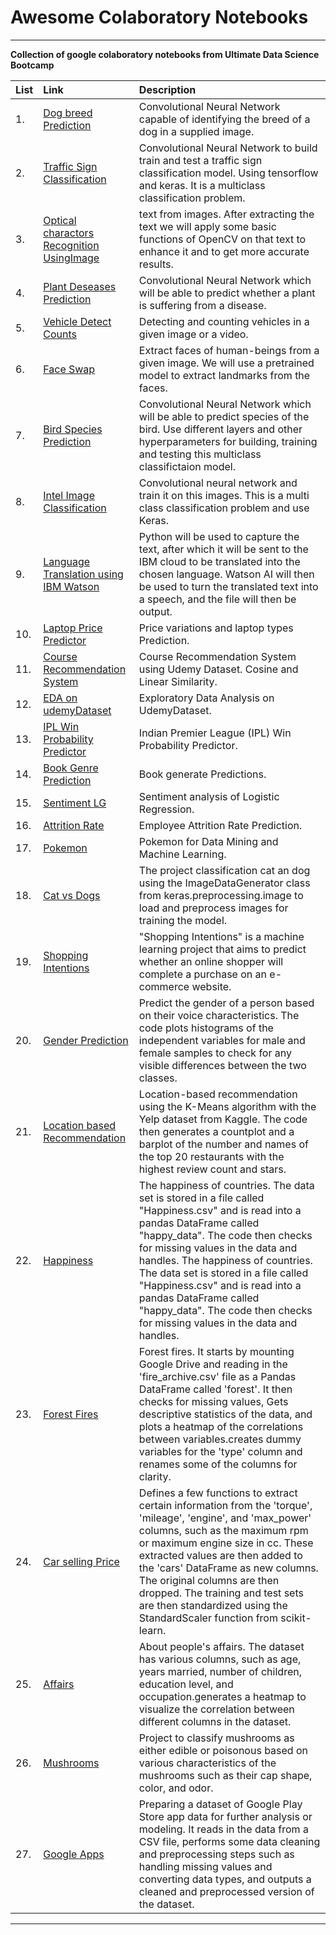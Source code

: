 # Awesome Colaboratory Notebooks

---
__Collection of google colaboratory notebooks from Ultimate Data Science Bootcamp__


| List | Link | Description |
|:--|:--------|:------------|
| 1. | [Dog breed Prediction](https://github.com/meliy-meyada/Colaboratory-Notebooks-ML/blob/main/ML-Notebooks/Dog_breed_Predictions.ipynb) | Convolutional Neural Network capable of identifying the breed of a dog in a supplied image. |
| 2. | [Traffic Sign Classification](https://github.com/meliy-meyada/Colaboratory-Notebooks-ML/blob/main/ML-Notebooks/TF_Traffic_Sign_Classification.ipynb) | Convolutional Neural Network to build train and test a traffic sign classification model.  Using tensorflow and keras. It is a multiclass classification problem. |
| 3. | [Optical charactors Recognition UsingImage](https://github.com/meliy-meyada/Colaboratory-Notebooks-ML/blob/main/ML-Notebooks/Optical_charactors_recognition_using_image.ipynb) |  text from images. After extracting the text we will apply some basic functions of OpenCV on that text to enhance it and to get more accurate results. |
| 4. | [Plant Deseases Prediction](https://github.com/meliy-meyada/Colaboratory-Notebooks-ML/blob/main/ML-Notebooks/Plant_Deseases_Prediction.ipynb) | Convolutional Neural Network which will be able to predict whether a plant is suffering from a disease.|
| 5. | [Vehicle Detect Counts](https://github.com/meliy-meyada/Colaboratory-Notebooks-ML/blob/main/ML-Notebooks/Vehicle_Detect_Counts.ipynb) | Detecting and counting vehicles in a given image or a video. |
| 6. | [Face Swap](https://github.com/meliy-meyada/Colaboratory-Notebooks-ML/blob/main/ML-Notebooks/Face_Swap.ipynb) | Extract faces of human-beings from a given image. We will use a pretrained model to extract landmarks from the faces. |
| 7. | [Bird Species Prediction](https://github.com/meliy-meyada/Colaboratory-Notebooks-ML/blob/main/ML-Notebooks/Bird_Species_Prediction.ipynb) | Convolutional Neural Network which will be able to predict species of the bird. Use different layers and other hyperparameters for building, training and testing this multiclass classifictaion model. |
| 8. | [Intel Image Classification](https://github.com/meliy-meyada/Colaboratory-Notebooks-ML/blob/main/ML-Notebooks/Intel_Image_Classification.ipynb) | Convolutional neural network and train it on this images. This is a multi class classification problem and use Keras. |
| 9. | [Language Translation using IBM Watson](https://github.com/meliy-meyada/Colaboratory-Notebooks-ML/blob/main/ML-Notebooks/Language_Translation_using_IBM_Watson.ipynb) | Python will be used to capture the text, after which it will be sent to the IBM cloud to be translated into the chosen language. Watson AI will then be used to turn the translated text into a speech, and the file will then be output. |
| 10. | [Laptop Price Predictor](https://github.com/meliy-meyada/Colaboratory-Notebooks-ML/blob/main/ML-Notebooks/Laptop_Price_Predictor.ipynb) | Price variations and laptop types Prediction. |
| 11. | [Course Recommendation System](https://github.com/meliy-meyada/Colaboratory-Notebooks-ML/blob/main/ML-Notebooks/Course_Recommendation_System.ipynb) | Course Recommendation System using Udemy Dataset. Cosine and Linear Similarity. |
| 12. | [EDA on udemyDataset](https://github.com/meliy-meyada/Colaboratory-Notebooks-ML/blob/main/ML-Notebooks/EDA_on_udemyDataset.ipynb) | Exploratory Data Analysis on UdemyDataset. |
| 13. | [IPL Win Probability Predictor](https://github.com/meliy-meyada/Colaboratory-Notebooks-ML/blob/main/ML-Notebooks/IPL_Win_Probability_Predictor.ipynb) |  Indian Premier League (IPL) Win Probability Predictor. |
| 14. | [Book Genre Prediction](https://github.com/meliy-meyada/Colaboratory-Notebooks-ML/blob/main/ML-Notebooks/Book_Genre_Prediction.ipynb) | Book generate Predictions. |
| 15. | [Sentiment LG](https://github.com/meliy-meyada/Colaboratory-Notebooks-ML/blob/main/ML-Notebooks/Sentiment_LG.ipynb) | Sentiment analysis of Logistic Regression. |
| 16. | [Attrition Rate](https://github.com/meliy-meyada/Colaboratory-Notebooks-ML/blob/main/ML-Notebooks/Attrition_Rate.ipynb) | Employee Attrition Rate Prediction. |
| 17. | [Pokemon](https://github.com/meliy-meyada/Colaboratory-Notebooks-ML/blob/main/ML-Notebooks/Pokemon.ipynb) | Pokemon for Data Mining and Machine Learning. |
| 18. | [Cat vs Dogs](https://github.com/meliy-meyada/Colaboratory-Notebooks-ML/blob/main/ML-Notebooks/Cat_vs_Dogs.ipynb) | The project classification cat an dog using the ImageDataGenerator class from keras.preprocessing.image to load and preprocess images for training the model. |
| 19. | [Shopping Intentions](https://github.com/meliy-meyada/Colaboratory-Notebooks-ML/blob/main/ML-Notebooks/Shopping_Intentions.ipynb) | "Shopping Intentions" is a machine learning project that aims to predict whether an online shopper will complete a purchase on an e-commerce website. |
| 20. | [Gender Prediction](https://github.com/meliy-meyada/Colaboratory-Notebooks-ML/blob/main/ML-Notebooks/Gender_Prediction.ipynb) | Predict the gender of a person based on their voice characteristics. The code plots histograms of the independent variables for male and female samples to check for any visible differences between the two classes. |
| 21. | [Location based Recommendation](https://github.com/meliy-meyada/Colaboratory-Notebooks-ML/blob/main/ML-Notebooks/Location_based_Recommendation.ipynb) |  Location-based recommendation using the K-Means algorithm with the Yelp dataset from Kaggle. The code then generates a countplot and a barplot of the number and names of the top 20 restaurants with the highest review count and stars. |
| 22. | [Happiness](https://github.com/meliy-meyada/Colaboratory-Notebooks-ML/blob/main/ML-Notebooks/Happiness.ipynb) | The happiness of countries. The data set is stored in a file called "Happiness.csv" and is read into a pandas DataFrame called "happy_data". The code then checks for missing values in the data and handles. The happiness of countries. The data set is stored in a file called "Happiness.csv" and is read into a pandas DataFrame called "happy_data". The code then checks for missing values in the data and handles. |
| 23. | [Forest Fires](https://github.com/meliy-meyada/Colaboratory-Notebooks-ML/blob/main/ML-Notebooks/Forest_Fires.ipynb) | Forest fires. It starts by mounting Google Drive and reading in the 'fire_archive.csv' file as a Pandas DataFrame called 'forest'. It then checks for missing values, Gets descriptive statistics of the data, and plots a heatmap of the correlations between variables.creates dummy variables for the 'type' column and renames some of the columns for clarity. |
| 24. | [Car selling Price](https://github.com/meliy-meyada/Colaboratory-Notebooks-ML/blob/main/ML-Notebooks/Car_selling_Price.ipynb) |  Defines a few functions to extract certain information from the 'torque', 'mileage', 'engine', and 'max_power' columns, such as the maximum rpm or maximum engine size in cc. These extracted values are then added to the 'cars' DataFrame as new columns. The original columns are then dropped. The training and test sets are then standardized using the StandardScaler function from scikit-learn. |
| 25. | [Affairs](https://github.com/meliy-meyada/Colaboratory-Notebooks-ML/blob/main/ML-Notebooks/Affairs.ipynb) | About people's affairs. The dataset has various columns, such as age, years married, number of children, education level, and occupation.generates a heatmap to visualize the correlation between different columns in the dataset. |
| 26. | [Mushrooms](https://github.com/meliy-meyada/Colaboratory-Notebooks-ML/blob/main/ML-Notebooks/Mushrooms.ipynb) | Project to classify mushrooms as either edible or poisonous based on various characteristics of the mushrooms such as their cap shape, color, and odor. |
| 27. | [Google Apps](https://github.com/meliy-meyada/Colaboratory-Notebooks-ML/blob/main/ML-Notebooks/Google_Apps.ipynb) | Preparing a dataset of Google Play Store app data for further analysis or modeling. It reads in the data from a CSV file, performs some data cleaning and preprocessing steps such as handling missing values and converting data types, and outputs a cleaned and preprocessed version of the dataset. |



---
